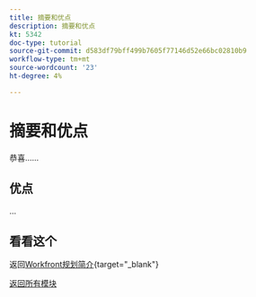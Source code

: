 ```yaml
---
title: 摘要和优点
description: 摘要和优点
kt: 5342
doc-type: tutorial
source-git-commit: d583df79bff499b7605f77146d52e66bc02810b9
workflow-type: tm+mt
source-wordcount: '23'
ht-degree: 4%

---
```


# 摘要和优点

恭喜……

## 优点

...

## 看看这个

返回[Workfront规划简介](./wfplanning.md){target="_blank"}

[返回所有模块](../../../overview.md)
